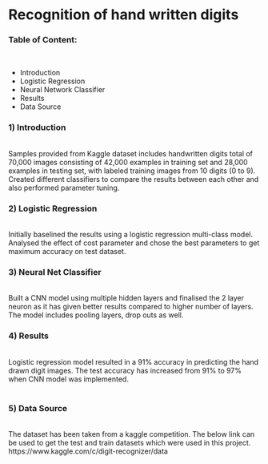# Recognition of hand written digits
<h3>Table of Content:</h3>
</br>
<ul>
  <li>Introduction</li>
  <li>Logistic Regression</li>
  <li>Neural Network Classifier</li>
  <li>Results</li>
  <li>Data Source</li>
 </ul>
<p>
<h3>1) Introduction</h3></br> Samples provided from Kaggle dataset includes handwritten digits total of 70,000 images consisting of 42,000 examples in training set and 28,000 examples in testing set, with labeled training images from 10 digits (0 to 9). Created different classifiers to compare the results between each other and also performed parameter tuning.
 </br>     
<h3>2) Logistic Regression</h3></br> Initially baselined the results using a logistic regression multi-class model. Analysed the effect of cost parameter and chose the best parameters to get maximum accuracy on test dataset. </br>

<h3>3) Neural Net Classifier</h3></br>Built a CNN model using multiple hidden layers and finalised the 2 layer neuron as it has given better results compared to higher number of layers. The model includes pooling layers, drop outs as well. 
   </br>
<h3>4) Results</h3></br>   Logistic regression model resulted in a 91% accuracy in predicting the hand drawn digit images. The test accuracy has increased from 91% to 97% when CNN model was implemented. </br></br>
<h3>5) Data Source</h3></br>The dataset has been taken from a kaggle competition. The below link can be used to get the test and train datasets which were used in this project.
 https://www.kaggle.com/c/digit-recognizer/data
 </p>
